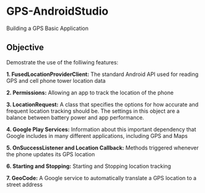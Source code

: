 # GPS-AndroidStudio
Building a GPS Basic Application

## Objective
Demostrate the use of the folliwing features:

**1. FusedLocationProviderClient:**
The standard Android API used for reading GPS and cell phone tower location data

**2. Permissions:**
Allowing an app to track the location of the phone

**3. LocationRequest:**
A class that specifies the options for how accurate and frequent location tracking should be. The settings in this object are a balance between battery power and app performance.

**4. Google Play Services:**
Information about this important dependency that Google includes in many different applications, including GPS and Maps

**5. OnSuccessListener and Location Callback:**
Methods triggered whenever the phone updates its GPS location

**6. Starting and Stopping:**
Starting and Stopping location tracking

**7. GeoCode:**
A Google service to automatically translate a GPS location to a street address



